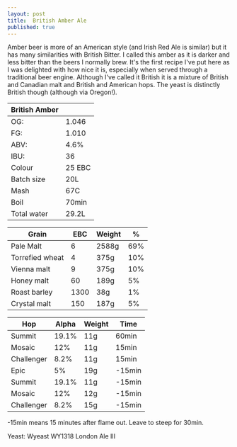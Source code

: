 ```yaml
---
layout: post
title:  British Amber Ale
published: true
---
```


Amber beer is more of an American style (and Irish Red Ale is similar) but it has many similarities with British Bitter. I called this 
amber as it is darker and less bitter than the beers I normally brew. It's the first recipe I've put here as I was delighted with how 
nice it is, especially when served through a traditional beer engine.
Although I've called it British it is a mixture of British and Canadian malt and British and American hops. The yeast is distinctly 
British though (although via Oregon!).

|British Amber||
| ---|---- |
|OG:| 1.046|
|FG:| 1.010|
|ABV:| 4.6%|
|IBU:| 36|
|Colour|25 EBC|
|Batch size|20L|
|Mash|67C|
|Boil|70min|
|Total water|29.2L|


Grain|EBC|Weight|%|
|---------|---------|---------|-------|
|Pale Malt|6|2588g|69%|
|Torrefied wheat|4|375g|10%|
|Vienna malt|9|375g|10%|
|Honey malt|60|189g|5%|
|Roast barley|1300|38g|1%|
|Crystal malt|150|187g|5%|


|Hop|Alpha|Weight|Time|
|---|-----|------|----|
|Summit|19.1%|11g|60min|
|Mosaic|12%|11g|15min|
|Challenger|8.2%|11g|15min|
|Epic|5%|19g|-15min|
|Summit|19.1%|11g|-15min|
|Mosaic|12%|12g|-15min|
|Challenger|8.2%|15g|-15min|
-15min means 15 minutes after flame out.
Leave to steep for 30min.

Yeast: Wyeast WY1318 London Ale III

